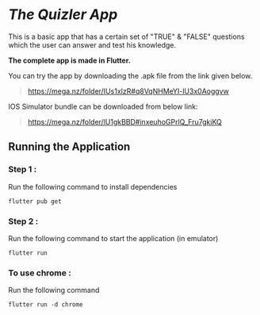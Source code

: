 
# ***The Quizler App***

This is a basic app that has a certain set of "TRUE" & "FALSE" questions which the user can answer and test his knowledge.

__The complete app is made in Flutter.__

You can try the app by downloading the .apk file from the link given below.
 > https://mega.nz/folder/IUs1xIzR#q8VqNHMeYI-lU3x0Aoggvw

IOS Simulator bundle can be downloaded from below link:
 > https://mega.nz/folder/lU1gkBBD#inxeuhoGPrlQ_Fru7gkiKQ



## **Running the Application**

###  Step 1 :

Run the following command to install dependencies

````flutter pub get````


###  Step 2 :

Run the following command to start the application (in emulator)

```flutter run```

### To use chrome :

Run the following command 

```flutter run -d chrome ```



